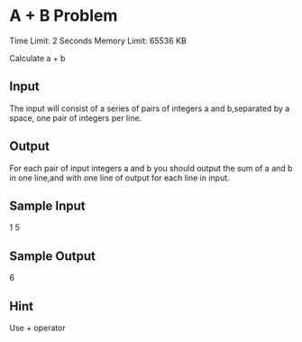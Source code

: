 # A + B Problem #
Time Limit: 2 Seconds      Memory Limit: 65536 KB

Calculate a + b

## Input ##
The input will consist of a series of pairs of integers a and b,separated by a space, one pair of integers per line.

## Output ##
For each pair of input integers a and b you should output the sum of a and b in one line,and with one line of output for each line in input.

## Sample Input
1 5

## Sample Output
6

## Hint
Use + operator
